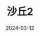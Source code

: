 ---
title: '沙丘2'
date: '2024-03-12'
price: '90.0'
theaters: ['万象影城·杭州万象城IMAX激光店']
seat: ['E-15']
---